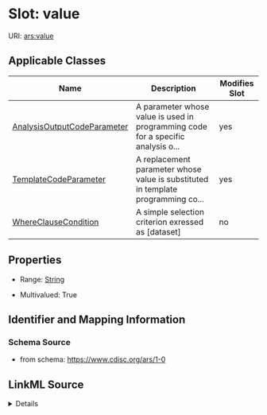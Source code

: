 # Slot: value

URI: [ars:value](https://www.cdisc.org/ars/1-0/value)



<!-- no inheritance hierarchy -->




## Applicable Classes

| Name | Description | Modifies Slot |
| --- | --- | --- |
[AnalysisOutputCodeParameter](AnalysisOutputCodeParameter.md) | A parameter whose value is used in programming code for a specific analysis o... |  yes  |
[TemplateCodeParameter](TemplateCodeParameter.md) | A replacement parameter whose value is substituted in template programming co... |  yes  |
[WhereClauseCondition](WhereClauseCondition.md) | A simple selection criterion exressed as [dataset] |  no  |







## Properties

* Range: [String](String.md)

* Multivalued: True





## Identifier and Mapping Information







### Schema Source


* from schema: https://www.cdisc.org/ars/1-0




## LinkML Source

<details>
```yaml
name: value
from_schema: https://www.cdisc.org/ars/1-0
rank: 1000
multivalued: true
alias: value
domain_of:
- AnalysisOutputCodeParameter
- TemplateCodeParameter
- WhereClauseCondition
range: string

```
</details>